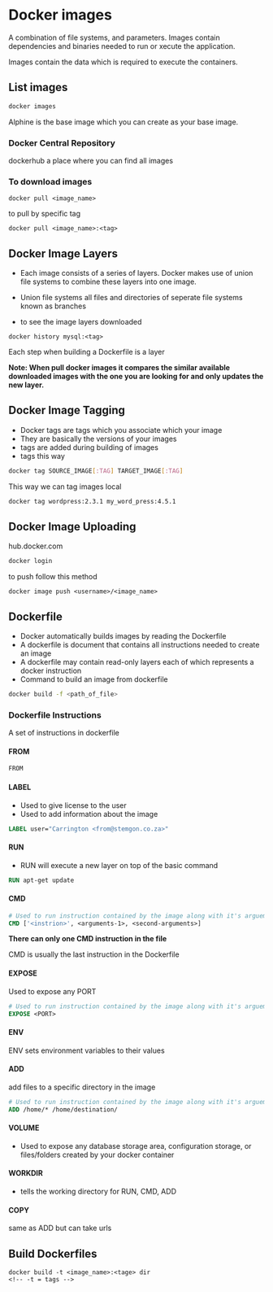 # Docker images

A combination of file systems, and parameters. Images contain dependencies and binaries needed to run or xecute the application.

Images contain the data which is required to execute the containers.

## List images

```bash
docker images
```

Alphine is the base image which you can create as your base image.

### Docker Central Repository

dockerhub a place where you can find all images


### To download images

```
docker pull <image_name>
```

to pull by specific tag

```
docker pull <image_name>:<tag>
```

## Docker Image Layers

- Each image consists of a series of layers. Docker makes use of union file systems to combine these layers into one image.

- Union file systems all files and directories of seperate file systems known as branches

- to see the image layers downloaded

```
docker history mysql:<tag>
```

Each step when building a Dockerfile is a layer

__Note: When pull docker images it compares the similar available downloaded images with the one you are looking for and only updates the new layer.__

## Docker Image Tagging
- Docker tags are tags which you associate which your image
- They are basically the versions of your images
- tags are added during building of images
- tags this way
```bash
docker tag SOURCE_IMAGE[:TAG] TARGET_IMAGE[:TAG]
```

This way we can tag images local
```bash
docker tag wordpress:2.3.1 my_word_press:4.5.1
```
## Docker Image Uploading

hub.docker.com
```bash
docker login
```

to push follow this method

```
docker image push <username>/<image_name>
```

## Dockerfile

-   Docker automatically builds images by reading the Dockerfile 
-   A dockerfile is document that contains all instructions needed to create an image
-   A dockerfile may contain read-only layers each of which represents a docker instruction
-   Command to build an image from dockerfile
```bash
docker build -f <path_of_file>
```

### Dockerfile Instructions
A set of instructions in dockerfile
#### FROM
```bash
FROM

```
#### LABEL

-   Used to give license to the user
-   Used to add information about the image

```Dockerfile
LABEL user="Carrington <from@stemgon.co.za>"

```
#### RUN
-   RUN will execute a new layer on top of the basic command

```Dockerfile
RUN apt-get update

```
#### CMD
```Dockerfile
# Used to run instruction contained by the image along with it's arguementa
CMD ['<instrion>', <arguments-1>, <second-arguments>]

```

__There can only one CMD instruction in the file__

CMD is usually the last instruction in the Dockerfile

#### EXPOSE

Used to expose any PORT

```Dockerfile
# Used to run instruction contained by the image along with it's arguementa
EXPOSE <PORT>
```
#### ENV

ENV sets environment variables to their values

#### ADD
add files to a specific directory in the image

```Dockerfile
# Used to run instruction contained by the image along with it's arguementa
ADD /home/* /home/destination/
```
#### VOLUME
-   Used to expose any database storage area, configuration storage, or files/folders created by your docker container

#### WORKDIR

-   tells the working directory for RUN, CMD, ADD

#### COPY

same as ADD but can take urls


## Build Dockerfiles

```Dokcerfile
docker build -t <image_name>:<tage> dir
<!-- -t = tags -->
```

## 